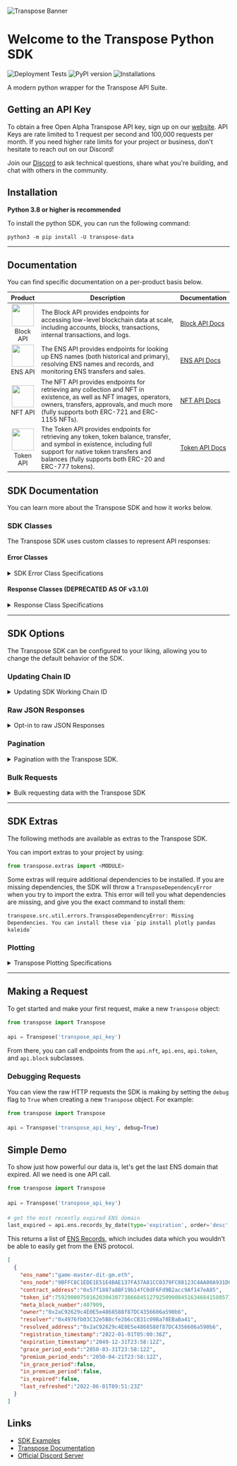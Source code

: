 ![Transpose Banner](https://files.readme.io/c019281-Main_Docs_Banners_v1.png)

# Welcome to the Transpose Python SDK
![Deployment Tests](https://github.com/TransposeData/transpose-python-sdk/actions/workflows/deployment_tests.yml/badge.svg) ![PyPI version](https://badge.fury.io/py/transpose-data.svg) ![Installations](https://img.shields.io/pypi/dd/transpose-data?color=g)

A modern python wrapper for the Transpose API Suite.

## Getting an API Key

To obtain a free Open Alpha Transpose API key, sign up on our [website](https://www.transpose.io/). API Keys are rate limited to 1 request per second and 100,000 requests per month. If you need higher rate limits for your project or business, don't hesitate to reach out on our Discord!

Join our [Discord](https://discord.gg/AKguqp3U57) to ask technical questions, share what you're building, and chat with others in the community.

## Installation

**Python 3.8 or higher is recommended**

To install the python SDK, you can run the following command:
```
python3 -m pip install -U transpose-data
```

---

## Documentation
You can find specific documentation on a per-product basis below.

|                                                                            Product                                                                            | Description                                                                                                                                                                                                                  | Documentation                                                                                   |
| :-----------------------------------------------------------------------------------------------------------------------------------------------------------: | ---------------------------------------------------------------------------------------------------------------------------------------------------------------------------------------------------------------------------- | ----------------------------------------------------------------------------------------------- |
| <img src="https://assets.website-files.com/624cc12cbb8535a77bafc47d/628ebc9704701b4d5610ac1a_Blockchain_Logo_Solid.png" width="50" height="50"><br> Block API | The Block API provides endpoints for accessing low-level blockchain data at scale, including accounts, blocks, transactions, internal transactions, and logs.                                                                | [Block API Docs](https://github.com/TransposeData/transpose-python-sdk/blob/main/docs/block.md) |
|     <img src="https://assets.website-files.com/624cc12cbb8535a77bafc47d/628d465b6551e284a9ae73e4_Wallet_Logo_ENS.png" width="50" height="50"><br> ENS API     | The ENS API provides endpoints for looking up ENS names (both historical and primary), resolving ENS names and records, and monitoring ENS transfers and sales.                                                              | [ENS API Docs](https://github.com/TransposeData/transpose-python-sdk/blob/main/docs/ens.md)     |
|     <img src="https://assets.website-files.com/624cc12cbb8535a77bafc47d/6286795ef57a1412d6d767fc_NFT_Logo_Solid.png" width="50" height="50"><br> NFT API      | The NFT API provides endpoints for retrieving any collection and NFT in existence, as well as NFT images, operators, owners, transfers, approvals, and much more (fully supports both ERC-721 and ERC-1155 NFTs).            | [NFT API Docs](https://github.com/TransposeData/transpose-python-sdk/blob/main/docs/nft.md)     |
|   <img src="https://assets.website-files.com/624cc12cbb8535a77bafc47d/628fb0f77f6279a920577119_Token_Logo2_Solid.png" width="50" height="50"><br>Token API    | The Token API provides endpoints for retrieving any token, token balance, transfer, and symbol in existence, including full support for native token transfers and balances (fully supports both ERC-20 and ERC-777 tokens). | [Token API Docs](https://github.com/TransposeData/transpose-python-sdk/blob/main/docs/token.md) |

## SDK Documentation
You can learn more about the Transpose SDK and how it works below.


### SDK Classes
The Transpose SDK uses custom classes to represent API responses:

#### Error Classes
<details>
<summary>SDK Error Class Specifications</summary>
The SDK uses the following error classes to represent API errors:

- ``TransposeBadRequest``
  - Represents a 400 Bad Request error from the Transpose API.
- ``TransposeRateLimit``
  - Represents a 429 Rate Limit error from the Transpose API.
- ``TransposeInvalidAPIKey``
  - Represents a 401 Unauthorized error from the Transpose API.
- ``TransposeInternalServerError``
  - Represents a 500 Internal Server Error error from the Transpose API.
- ``TransposeResourceNotFound``
  - Represents a 404 Not Found error from the Transpose API.

These errors will be raised when the SDK encounters an error from the Transpose API.
</details>

#### Response Classes (**DEPRECATED AS OF v3.1.0**)
<details>
<summary>Response Class Specifications</summary>

The SDK will always return a list of response objects from the Transpose API. For example, calling the ``ens.records_by_date`` endpoint will return a list of ``ENSRecord`` objects.

These response objects can be accessed in the following ways:
  - ``ENSRecord[0].ens_name`` will return the first record's ens_name.
  - ``ENSRecord[i].ens_name`` retrieves the ens_name from the i-th response
  
All response objects can also be accessed as a dictionary by calling ``.to_dict()`` on them:
  - ``ENSRecord[0].to_dict()`` will return the first record as a dictionary.
  - ``ENSRecord[i].to_dict()`` retrieves the i-th record as a dictionary.
</details>

---

## SDK Options
The Transpose SDK can be configured to your liking, allowing you to change the default behavior of the SDK.

### Updating Chain ID
<details>
<summary>
Updating SDK Working Chain ID
</summary>

If you want to change the chain ID of your query, you can do so by setting the `chain_id` or `chain` properties of the `Transpose` object. For example, if you want to query the Ethereum mainnet, you can do so by running the following code:

```python
from transpose import Transpose
api = Transpose(api_key="YOUR_API_KEY", chain_id=1)
```

or
```python
from transpose import Transpose
api = Transpose(api_key="YOUR_API_KEY", chain_id="ethereum")
```

if you wish to change the chain ID of an existing `Transpose` object, you can do so by running the following code:

```python
api.set_chain("ethereum")
```

or 

```python
api.set_chain(1)
```

#### Currently supported chains
| Chain ID | Chain Name |
| :------: | :--------: |
|    1     |  Ethereum  |
|   137    |  Polygon   |
</details>

### Raw JSON Responses
<details>
<summary>
Opt-in to raw JSON Responses
</summary>
If you wish to recieve responses in JSON format, you can set the `json` parameter to `True` when initializing the SDK. This will return all responses as JSON objects.

**Response classes are considered deprecated as of v3.1.0 and will be removed in v4.0.0. JSON responses will become standard in v4.0.0**

```python
from transpose_sdk import Transpose
api = Transpose(api_key="YOUR_API_KEY", json=True)
```
</details>

### Pagination
<details>
<summary>Pagination with the Transpose SDK.</summary>

Transpose endpoints will return a maximum of 500 results in a single query. To return the next page, simply call ``api.next()``. If ``api.next()`` returns ``None``, then there are no more pages.

Here is a standard pagination implementation:

```python
while True:
    data = api.next()

    # sleep to avoid rate limits
    time.sleep(1)

    # if there are no more pages, exit loop
    if data is None: break

    # otherwise, print length of data
    else: print(len(data))
```
</details>

### Bulk Requests
<details>

<summary>Bulk requesting data with the Transpose SDK</summary>
Alongside pagination, we also offer a convenience method for iterating over all pages. This method will handle pagination for you, and will return a list of all results.

#### Usage:
```python
api.bulk_request(endpoint_response, requests_per_second, results_to_fetch)
```
| Parameter           | Required | Description                                                   | Type     |
| ------------------- | -------- | ------------------------------------------------------------- | -------- |
| endpoint_response   | Yes      | The called API function, which returns a list of data models. | ``List`` |
| requests_per_second | No       | The number of requests per second to make                     | ``int``  |
| results_to_fetch    | No       | The number of results to fetch                                | ``int``  |

#### Responses
| Code | Title                 | Model                                                                                                        |
| ---- | --------------------- | ------------------------------------------------------------------------------------------------------------ |
| 200  | Success               | Data Model                                                                                                   |
| 400  | Bad Request           | [Error](https://github.com/TransposeData/transpose-python-sdk/blob/main/docs/documentation.md#Error-Classes) 
| 401  | Unauthorized          | [Error](https://github.com/TransposeData/transpose-python-sdk/blob/main/docs/documentation.md#Error-Classes) |
| 403  | Forbidden             | [Error](https://github.com/TransposeData/transpose-python-sdk/blob/main/docs/documentation.md#Error-Classes) |
| 404  | Not Found             | [Error](https://github.com/TransposeData/transpose-python-sdk/blob/main/docs/documentation.md#Error-Classes) |
| 500  | Internal Server Error | [Error](https://github.com/TransposeData/transpose-python-sdk/blob/main/docs/documentation.md#Error-Classes) |

Here is an example of how to use ``bulk_request``:

```python
recent_blocks_since = api.bulk_request(api.block.blocks_by_date(added_after='2022-01-01 00:00:00', limit=500))

print(len(recent_blocks_since))

>>> 500
```
</details>

---

## SDK Extras
The following methods are available as extras to the Transpose SDK. 

You can import extras to your project by using:
```python
from transpose.extras import <MODULE>
```

Some extras will require additional dependencies to be installed. If you are missing dependencies, the SDK will throw a `TransposeDependencyError` when you try to import the extra. This error will tell you what dependencies are missing, and give you the exact command to install them:

```shell
transpose.src.util.errors.TransposeDependencyError: Missing Dependencies. You can install these via `pip install plotly pandas kaleido`
```

### Plotting
<details>
<summary>Transpose Plotting Specifications</summary>

The SDK natively includes a plotting library which implements [plotly](https://plot.ly/python/). Using it, you can quickly create plots of data obtained through the Transpose API.

For a plotting example, check out the [demo](https://github.com/TransposeData/transpose-python-sdk/blob/main/demo/plotting.py) file, which will graph the past hour's gas prices in a bar chart.

![chart](https://github.com/TransposeData/transpose-python-sdk/blob/main/docs/images/plotting.png?fw)

#### Usage
You'll first need to install the plotting dependencies using:
```shell
pip install plotly pandas kaleido
```

Instantiating a new plot is as simple as importing the ``Plot`` class and instantiating it:

```python
from transpose.extras import Plot
chart = Plot(title="Hourly Gas Prices on Ethereum")
```

This will return an object on which you can call the following methods:

- ``Plot.plotly()``
  - Returns the current plot as a plotly object. From there, you can further customize the plot.
  
- ``Plot.show()``
  - Renders the current plot in the browser. This plot is interactive, and can be zoomed and panned.
  
- ``Plot.render(path, format)``
  - Inputs:
    - ``path`` -> The path to render the plot to.
    - ``format`` -> The format to render the plot as. Can be either ``png``, ``html``, ``jpg``, etc.

- ``Plot.add_data(data, type, shape, smoothing)``

  - Inputs:
    - ``data`` -> The data to add to the plot. Takes the following format:
      
      ```json
      {
        "x":       [],                   // List of data
        "y":       [],                   // List of data
        "y_axis":  "Gas Price (Gwei)",   // OPTIONAL: The name of the y-axis
        "x_axis":  "Time",               // OPTIONAL: The name of the x-axis
      }
      ```
    - ``type`` -> OPTIONAL: The method used to render the data to the plot. Can be either ``line`` or ``bar``.
    - ``shape`` -> OPTIONAL: The shape of the line. Can be either ``linear``, ``spline``, ``vh``, ``hv``, ``vhv``, or ``hvh``.
    - ``smoothing`` -> OPTIONAL: The number of points to smooth the data with.
      - For ``line``, this will calculate a moving average of the data with a period of ``smoothing``.
      - For ``bar``, this will group and average the data over ``smoothing`` points.
</details>

---

## Making a Request

To get started and make your first request, make a new `Transpose` object:

```python
from transpose import Transpose

api = Transpose('transpose_api_key')
```

From there, you can call endpoints from the `api.nft`, `api.ens`, `api.token`, and `api.block` subclasses.

### Debugging Requests

You can view the raw HTTP requests the SDK is making by setting the `debug` flag to `True` when creating a new `Transpose` object. For example: 
```python
from transpose import Transpose

api = Transpose('transpose_api_key', debug=True)
```

## Simple Demo

To show just how powerful our data is, let's get the last ENS domain that expired. All we need is one API call.
```python
from transpose import Transpose

api = Transpose('transpose_api_key')

# get the most recently expired ENS domain
last_expired = api.ens.records_by_date(type='expiration', order='desc', limit=1)
```

This returns a list of [ENS Records](https://github.com/TransposeData/transpose-python-sdk/tree/main/docs/ens.md#ENS-Record-Model), which includes data which you wouldn't be able to easily get from the ENS protocol.

```json
[
  {
    "ens_name":"game-master-dit-gm.eth",
    "ens_node":"9BFFC8C1EDE1E51E4BAE137FA37A81CC0379FC08123C4AA00A931D0D983956B7",
    "contract_address":"0x57f1887a8BF19b14fC0dF6Fd9B2acc9Af147eA85",
    "token_id":75929000750162030430773866845127925090084516346841580577625168871716954805188,
    "meta_block_number":407909,
    "owner":"0x2aC92629c4E0E5e4868588f87DC4356606a590b6",
    "resolver":"0x4976fb03C32e5B8cfe2b6cCB31c09Ba78EBaBa41",
    "resolved_address":"0x2aC92629c4E0E5e4868588f87DC4356606a590b6",
    "registration_timestamp":"2022-01-01T05:00:36Z",
    "expiration_timestamp":"2049-12-31T23:58:12Z",
    "grace_period_ends":"2050-03-31T23:58:12Z",
    "premium_period_ends":"2050-04-21T23:58:12Z",
    "in_grace_period":false,
    "in_premium_period":false,
    "is_expired":false,
    "last_refreshed":"2022-06-01T09:51:23Z"
  }
]
```

## Links
- [SDK Examples](https://github.com/TransposeData/transpose-python-sdk/tree/main/demo)
- [Transpose Documentation](https://docs.transpose.io)
- [Official Discord Server](https://discord.gg/AKguqp3U57)
